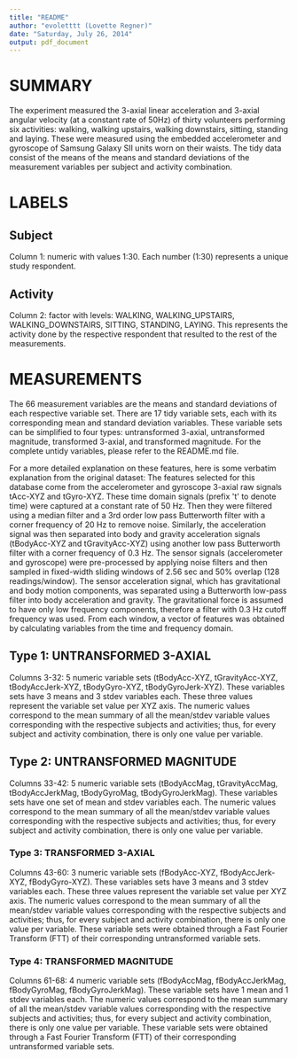 ```yaml
---
title: "README"
author: "evoletttt (Lovette Regner)"
date: "Saturday, July 26, 2014"
output: pdf_document
---
```


# SUMMARY
The experiment measured the 3-axial linear acceleration and 3-axial angular velocity (at a constant rate of 50Hz) of thirty volunteers performing six activities: walking, walking upstairs, walking downstairs, sitting, standing and laying. These were measured using the embedded accelerometer and gyroscope of Samsung Galaxy SII units worn on their waists. The tidy data consist of the means of the means and standard deviations of the measurement variables per subject and activity combination.




# LABELS
## Subject
Column 1: numeric with values 1:30. Each number (1:30) represents a unique study respondent.

## Activity
Column 2: factor with levels: WALKING, WALKING_UPSTAIRS, WALKING_DOWNSTAIRS, SITTING, STANDING, LAYING. This represents the activity done by the respective respondent that resulted to the rest of the measurements.




# MEASUREMENTS
The 66 measurement variables are the means and standard deviations of each respective variable set. There are 17 tidy variable sets, each with its corresponding mean and standard deviation variables. These variable sets can be simplified to four types: untransformed 3-axial, untransformed magnitude, transformed 3-axial, and transformed magnitude. For the complete untidy variables, please refer to the README.md file.

For a more detailed explanation on these features, here is some verbatim explanation from the original dataset: The features selected for this database come from the accelerometer and gyroscope 3-axial raw signals tAcc-XYZ and tGyro-XYZ. These time domain signals (prefix 't' to denote time) were captured at a constant rate of 50 Hz. Then they were filtered using a median filter and a 3rd order low pass Butterworth filter with a corner frequency of 20 Hz to remove noise. Similarly, the acceleration signal was then separated into body and gravity acceleration signals (tBodyAcc-XYZ and tGravityAcc-XYZ) using another low pass Butterworth filter with a corner frequency of 0.3 Hz. The sensor signals (accelerometer and gyroscope) were pre-processed by applying noise filters and then sampled in fixed-width sliding windows of 2.56 sec and 50% overlap (128 readings/window). The sensor acceleration signal, which has gravitational and body motion components, was separated using a Butterworth low-pass filter into body acceleration and gravity. The gravitational force is assumed to have only low frequency components, therefore a filter with 0.3 Hz cutoff frequency was used. From each window, a vector of features was obtained by calculating variables from the time and frequency domain.

## Type 1: UNTRANSFORMED 3-AXIAL
Columns 3-32: 5 numeric variable sets (tBodyAcc-XYZ, tGravityAcc-XYZ, tBodyAccJerk-XYZ, tBodyGyro-XYZ, tBodyGyroJerk-XYZ). These variables sets have 3 means and 3 stdev variables each. These three values represent the variable set value per XYZ axis. The numeric values correspond to the mean summary of all the mean/stdev variable values corresponding with the respective subjects and activities; thus, for every subject and activity combination, there is only one value per variable.

## Type 2: UNTRANSFORMED MAGNITUDE
Columns 33-42: 5 numeric variable sets (tBodyAccMag, tGravityAccMag, tBodyAccJerkMag, tBodyGyroMag, tBodyGyroJerkMag). These variables sets have one set of mean and stdev variables each. The numeric values correspond to the mean summary of all the mean/stdev variable values corresponding with the respective subjects and activities; thus, for every subject and activity combination, there is only one value per variable.

### Type 3: TRANSFORMED 3-AXIAL
Columns 43-60: 3 numeric variable sets (fBodyAcc-XYZ, fBodyAccJerk-XYZ, fBodyGyro-XYZ). These variables sets have 3 means and 3 stdev variables each. These three values represent the variable set value per XYZ axis. The numeric values correspond to the mean summary of all the mean/stdev variable values corresponding with the respective subjects and activities; thus, for every subject and activity combination, there is only one value per variable. These variable sets were obtained through a Fast Fourier Transform (FTT) of their corresponding untransformed variable sets.

### Type 4: TRANSFORMED MAGNITUDE
Columns 61-68: 4 numeric variable sets (fBodyAccMag, fBodyAccJerkMag, fBodyGyroMag, fBodyGyroJerkMag). These variable sets have 1 mean and 1 stdev variables each. The numeric values correspond to the mean summary of all the mean/stdev variable values corresponding with the respective subjects and activities; thus, for every subject and activity combination, there is only one value per variable. These variable sets were obtained through a Fast Fourier Transform (FTT) of their corresponding untransformed variable sets.